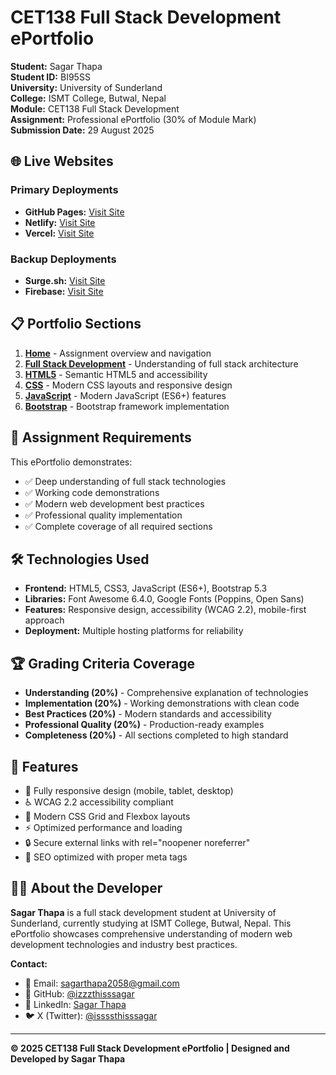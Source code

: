 # CET138 Full Stack Development ePortfolio

**Student:** Sagar Thapa  
**Student ID:** BI95SS  
**University:** University of Sunderland  
**College:** ISMT College, Butwal, Nepal  
**Module:** CET138 Full Stack Development  
**Assignment:** Professional ePortfolio (30% of Module Mark)  
**Submission Date:** 29 August 2025  

## 🌐 Live Websites

### Primary Deployments
- **GitHub Pages:** [Visit Site](https://izzzthisssagar.github.io/CET138-FullStack-ePortfolio/)
- **Netlify:** [Visit Site](https://cet138-sagar-thapa.netlify.app/)
- **Vercel:** [Visit Site](https://cet-138-full-stack-e-portfolio.vercel.app/)

### Backup Deployments
- **Surge.sh:** [Visit Site](https://cet138-sagar-thapa-portfolio.surge.sh/)
- **Firebase:** [Visit Site](https://cet138-eportfolio.web.app/)

## 📋 Portfolio Sections

1. **[Home](index.html)** - Assignment overview and navigation
2. **[Full Stack Development](fullstack.html)** - Understanding of full stack architecture
3. **[HTML5](html.html)** - Semantic HTML5 and accessibility
4. **[CSS](css.html)** - Modern CSS layouts and responsive design
5. **[JavaScript](javascript.html)** - Modern JavaScript (ES6+) features
6. **[Bootstrap](bootstrap.html)** - Bootstrap framework implementation

## 🎯 Assignment Requirements

This ePortfolio demonstrates:
- ✅ Deep understanding of full stack technologies
- ✅ Working code demonstrations
- ✅ Modern web development best practices
- ✅ Professional quality implementation
- ✅ Complete coverage of all required sections

## 🛠 Technologies Used

- **Frontend:** HTML5, CSS3, JavaScript (ES6+), Bootstrap 5.3
- **Libraries:** Font Awesome 6.4.0, Google Fonts (Poppins, Open Sans)
- **Features:** Responsive design, accessibility (WCAG 2.2), mobile-first approach
- **Deployment:** Multiple hosting platforms for reliability

## 🏆 Grading Criteria Coverage

- **Understanding (20%)** - Comprehensive explanation of technologies
- **Implementation (20%)** - Working demonstrations with clean code
- **Best Practices (20%)** - Modern standards and accessibility
- **Professional Quality (20%)** - Production-ready examples
- **Completeness (20%)** - All sections completed to high standard

## 📱 Features

- 📱 Fully responsive design (mobile, tablet, desktop)
- ♿ WCAG 2.2 accessibility compliant
- 🎨 Modern CSS Grid and Flexbox layouts
- ⚡ Optimized performance and loading
- 🔒 Secure external links with rel="noopener noreferrer"
- 🎯 SEO optimized with proper meta tags

## 👨‍💻 About the Developer

**Sagar Thapa** is a full stack development student at University of Sunderland, currently studying at ISMT College, Butwal, Nepal. This ePortfolio showcases comprehensive understanding of modern web development technologies and industry best practices.

**Contact:**
- 📧 Email: sagarthapa2058@gmail.com
- 🐙 GitHub: [@izzzthisssagar](https://github.com/izzzthisssagar)
- 💼 LinkedIn: [Sagar Thapa](https://www.linkedin.com/in/sagar-thapa-4484a5337/)
- 🐦 X (Twitter): [@issssthisssagar](https://x.com/issssthisssagar)

---

**© 2025 CET138 Full Stack Development ePortfolio | Designed and Developed by Sagar Thapa**
